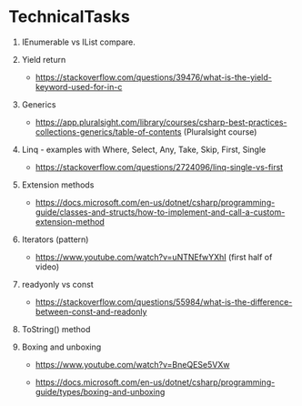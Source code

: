 # TechnicalTasks

 

1. IEnumerable vs IList compare. 
      
2. Yield return 
    - https://stackoverflow.com/questions/39476/what-is-the-yield-keyword-used-for-in-c
3. Generics 
   - https://app.pluralsight.com/library/courses/csharp-best-practices-collections-generics/table-of-contents (Pluralsight course)
4. Linq - examples with Where, Select, Any, Take, Skip, First, Single 
    - https://stackoverflow.com/questions/2724096/linq-single-vs-first
5. Extension methods 
    - https://docs.microsoft.com/en-us/dotnet/csharp/programming-guide/classes-and-structs/how-to-implement-and-call-a-custom-extension-method
6. Iterators (pattern) 
   - https://www.youtube.com/watch?v=uNTNEfwYXhI (first half of video)
7. readyonly vs const
    - https://stackoverflow.com/questions/55984/what-is-the-difference-between-const-and-readonly
    
8. ToString() method
9. Boxing and unboxing

   - https://www.youtube.com/watch?v=BneQESe5VXw
   
   - https://docs.microsoft.com/en-us/dotnet/csharp/programming-guide/types/boxing-and-unboxing
